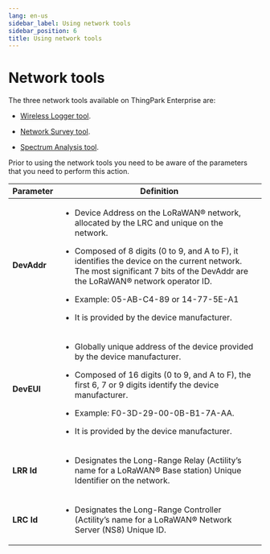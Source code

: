 ```yaml
---
lang: en-us
sidebar_label: Using network tools
sidebar_position: 6
title: Using network tools
---
```


# Network tools

The three network tools available on ThingPark Enterprise are:

- [Wireless Logger
  tool](../../user-guide/network-tools/wireless-logger/overview).

- [Network Survey tool](../../user-guide/network-tools/network-survey/overview).

- [Spectrum Analysis
  tool](../../user-guide/network-tools/spectrum-analysis/overview).

Prior to using the network tools you need to be aware of the parameters
that you need to perform this action.

<table>
<thead>
<tr>
<th>Parameter</th>
<th>Definition</th>
</tr>
</thead>
<tbody>
<tr>
<td><p><strong>DevAddr</strong></p></td>
<td><ul>
<li><p>Device Address on the LoRaWAN® network, allocated by the LRC and
unique on the network.</p></li>
<li><p>Composed of 8 digits (0 to 9, and A to F), it identifies the
device on the current network. The most significant 7 bits of the
DevAddr are the LoRaWAN® network operator ID.</p></li>
<li><p>Example: 05-AB-C4-89 or 14-77-5E-A1</p></li>
<li><p>It is provided by the device manufacturer.</p></li>
</ul></td>
</tr>
<tr>
<td><strong>DevEUI</strong></td>
<td><ul>
<li><p>Globally unique address of the device provided by the device
manufacturer.</p></li>
<li><p>Composed of 16 digits (0 to 9, and A to F), the first 6, 7 or 9
digits identify the device manufacturer.</p></li>
<li><p>Example: F0-3D-29-00-0B-B1-7A-AA.</p></li>
<li><p>It is provided by the device manufacturer.</p></li>
</ul></td>
</tr>
<tr>
<td><strong>LRR Id</strong></td>
<td><ul>
<li><p>Designates the Long-Range Relay (Actility’s name for a LoRaWAN®
Base station) Unique Identifier on the network.</p></li>
</ul></td>
</tr>
<tr>
<td><strong>LRC Id</strong></td>
<td><ul>
<li><p>Designates the Long-Range Controller (Actility’s name for a
LoRaWAN® Network Server (NS8) Unique ID.</p></li>
</ul></td>
</tr>
</tbody>
</table>
